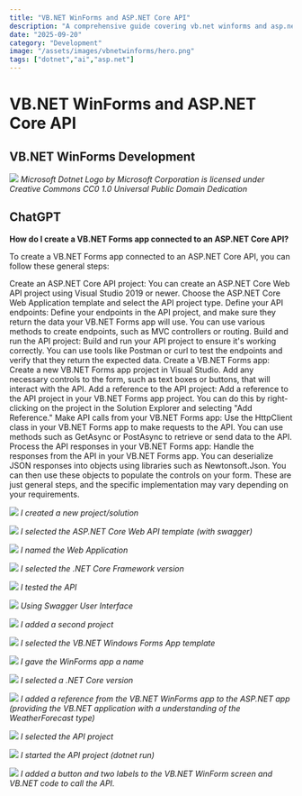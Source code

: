 ```yaml
---
title: "VB.NET WinForms and ASP.NET Core API"
description: "A comprehensive guide covering vb.net winforms and asp.net core api"
date: "2025-09-20"
category: "Development"
image: "/assets/images/vbnetwinforms/hero.png"
tags: ["dotnet","ai","asp.net"]
---
```


# VB.NET WinForms and ASP.NET Core API

## VB.NET WinForms Development

![](/assets/images/vbnetwinforms/net-logo.svg)
*Microsoft Dotnet Logo by Microsoft Corporation is licensed under Creative Commons CC0 1.0 Universal Public Domain Dedication*


## ChatGPT

**How do I create a VB.NET Forms app connected to an ASP.NET Core API?**

To create a VB.NET Forms app connected to an ASP.NET Core API, you can follow these general steps:

Create an ASP.NET Core API project:
You can create an ASP.NET Core Web API project using Visual Studio 2019 or newer. Choose the ASP.NET Core Web Application template and select the API project type.
Define your API endpoints:
Define your endpoints in the API project, and make sure they return the data your VB.NET Forms app will use. You can use various methods to create endpoints, such as MVC controllers or routing.
Build and run the API project:
Build and run your API project to ensure it's working correctly. You can use tools like Postman or curl to test the endpoints and verify that they return the expected data.
Create a VB.NET Forms app:
Create a new VB.NET Forms app project in Visual Studio. Add any necessary controls to the form, such as text boxes or buttons, that will interact with the API.
Add a reference to the API project:
Add a reference to the API project in your VB.NET Forms app project. You can do this by right-clicking on the project in the Solution Explorer and selecting "Add Reference."
Make API calls from your VB.NET Forms app:
Use the HttpClient class in your VB.NET Forms app to make requests to the API. You can use methods such as GetAsync or PostAsync to retrieve or send data to the API.
Process the API responses in your VB.NET Forms app:
Handle the responses from the API in your VB.NET Forms app. You can deserialize JSON responses into objects using libraries such as Newtonsoft.Json. You can then use these objects to populate the controls on your form.
These are just general steps, and the specific implementation may vary depending on your requirements.

![](/assets/images/vbnetwinforms/capture20230127-001-1011x676.png)
*I created a new project/solution*

![](/assets/images/vbnetwinforms/capture20230127-002-1011x676.png)
*I selected the ASP.NET Core Web API template (with swagger)*

![](/assets/images/vbnetwinforms/capture20230127-003-1013x671.png)
*I named the Web Application*

![](/assets/images/vbnetwinforms/capture20230127-004-1012x674.png)
*I selected the .NET Core Framework version*

![](/assets/images/vbnetwinforms/capture20230127-005-1368x730.png)
*I tested the API*

![](/assets/images/vbnetwinforms/capture20230127-006-1045x572.png)
*Using Swagger User Interface*

![](/assets/images/vbnetwinforms/capture20230127-007-741x590.png)
*I added a second project*

![](/assets/images/vbnetwinforms/captureaa-05-1011x676.png)
*I selected the VB.NET Windows Forms App template*

![](/assets/images/vbnetwinforms/captureaa-06-1011x672.png)
*I gave the WinForms app a name*

![](/assets/images/vbnetwinforms/captureaa-07-1012x674.png)
*I selected a .NET Core version*

![](/assets/images/vbnetwinforms/captureaa-08-828x653.png)
*I added a reference from the VB.NET WinForms app to the ASP.NET app (providing the VB.NET application with a understanding of the WeatherForecast type)*

![](/assets/images/vbnetwinforms/20230128-783x541.png)
*I selected the API project*

![](/assets/images/vbnetwinforms/capture20230127-008-1036x703.png)
*I started the API project (dotnet run)*

![](/assets/images/vbnetwinforms/capture20230127-009-1369x729.png)
*I added a button and two labels to the VB.NET WinForm screen and VB.NET code to call the API.*
